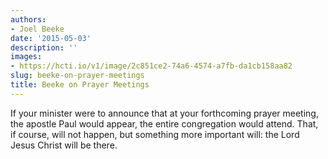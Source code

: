 ```yaml
---
authors:
- Joel Beeke
date: '2015-05-03'
description: ''
images:
- https://hcti.io/v1/image/2c851ce2-74a6-4574-a7fb-da1cb158aa82
slug: beeke-on-prayer-meetings
title: Beeke on Prayer Meetings
---
```


If your minister were to announce that at your forthcoming prayer meeting, the apostle Paul would appear, the entire congregation would attend. That, if course, will not happen, but something more important will: the Lord Jesus Christ will be there.